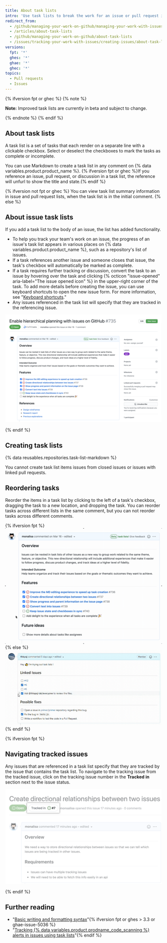 ```yaml
---
title: About task lists
intro: 'Use task lists to break the work for an issue or pull request into smaller tasks, then track the full set of work to completion.'
redirect_from:
  - /github/managing-your-work-on-github/managing-your-work-with-issues-and-pull-requests/about-task-lists
  - /articles/about-task-lists
  - /github/managing-your-work-on-github/about-task-lists
  - /issues/tracking-your-work-with-issues/creating-issues/about-task-lists
versions:
  fpt: '*'
  ghes: '*'
  ghae: '*'
  ghec: '*'
topics:
  - Pull requests
  - Issues
---
```


{% ifversion fpt or ghec %}
{% note %}

**Note:** Improved task lists are currently in beta and subject to change.

{% endnote %}
{% endif %}

## About task lists

A task list is a set of tasks that each render on a separate line with a clickable checkbox. Select or deselect the checkboxes to mark the tasks as complete or incomplete. 

You can use Markdown to create a task list in any comment on {% data variables.product.product_name %}. {% ifversion fpt or ghec %}If you reference an issue, pull request, or discussion in a task list, the reference will unfurl to show the title and state.{% endif %} 

{% ifversion not fpt or ghec %} 
You can view task list summary information in issue and pull request lists, when the task list is in the initial comment.
{% else %}

## About issue task lists

If you add a task list to the body of an issue, the list has added functionality.

- To help you track your team's work on an issue, the progress of an issue's task list appears in various places on {% data variables.product.product_name %}, such as a repository's list of issues.
- If a task references another issue and someone closes that issue, the task's checkbox will automatically be marked as complete. 
- If a task requires further tracking or discussion, convert the task to an issue by hovering over the task and clicking {% octicon "issue-opened" aria-label="The issue opened icon" %} in the upper-right corner of the task. To add more details before creating the issue, you can use keyboard shortcuts to open the new issue form. For more information, see "[Keyboard shortcuts](/github/getting-started-with-github/using-github/keyboard-shortcuts#issues-and-pull-requests)."
- Any issues referenced in the task list will specify that they are tracked in the referencing issue.

![Rendered task list](/assets/images/help/writing/task-list-rendered.png)

{% endif %}

## Creating task lists

{% data reusables.repositories.task-list-markdown %}

You cannot create task list items issues from closed issues or issues with linked pull requests.

## Reordering tasks

Reorder the items in a task list by clicking to the left of a task's checkbox, dragging the task to a new location, and dropping the task. You can reorder tasks across different lists in the same comment, but you can not reorder tasks across different comments.

{% ifversion fpt %} ![Reordered task list](/assets/images/help/writing/task-list-reordered.gif)
{% else %} ![Reordered task list](/assets/images/enterprise/writing/task-lists-reorder.gif) {% endif %}

{% ifversion fpt %}

## Navigating tracked issues

Any issues that are referenced in a task list specify that they are tracked by the issue that contains the task list. To navigate to the tracking issue from the tracked issue, click on the tracking issue number in the **Tracked in** section next to the issue status.

![Tracked in example](/assets/images/help/writing/task_list_tracked.png)

{% endif %}

## Further reading

* "[Basic writing and formatting syntax](/articles/basic-writing-and-formatting-syntax)"{% ifversion fpt or ghes > 3.3 or ghae-issue-5036 %}
* "[Tracking {% data variables.product.prodname_code_scanning %} alerts in issues using task lists](/code-security/code-scanning/automatically-scanning-your-code-for-vulnerabilities-and-errors/tracking-code-scanning-alerts-in-issues-using-task-lists)"{% endif %}

